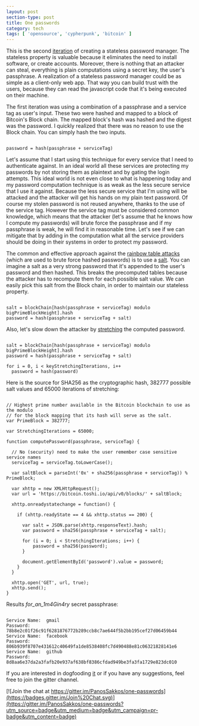 ```yaml
---
layout: post
section-type: post
title: One passwords
category: tech
tags: [ 'opensource', 'cypherpunk', 'bitcoin' ]
---
```

This is the second <a href="https://panossakkos.github.io/tech/2015/11/01/one-passwords.html"
target="blank">iteration</a> of creating a stateless password manager.
The stateless property is valuable because it eliminates the need to install software, or create accounts.
Moreover, there is nothing that an attacker can steal, everything is plain
computations using a secret key, the user's passphrase.
A realization of a stateless password manager could be as simple as a client-only web app.
That way you can build trust with the users, because they can read the javascript
code that it's being executed on their machine.

The first iteration was using a combination of a passphrase and a service tag
as user's input. These two were hashed and mapped to a block of Bitcoin's Block chain.
The mapped block's hash was hashed and the digest was the password.
I quickly realized that there was no reason to use the Block
chain. You can simply hash the two inputs.

<pre><code data-trim class="javascript">
password = hash(passphrase + serviceTag)
</code></pre>

Let's assume that I start using this technique for every service that I need to authenticate against.
In an ideal world all these services are protecting my passwords by not storing them
as plaintext and by gating the login attempts. This ideal world is not even close to
what is happening today and my password computation technique is as weak as the less secure
service that I use it against. Because the less secure service that I'm using
will be attacked and the attacker will get his hands on my plain text password.
Of course my stolen password is not reused anywhere, thanks to the use of the service tag.
However the service tag must be considered common knowledge, which means that the attacker
(let's assume that he knows how I compute my passwords) will brute force the passphrase
and if my passphrase is weak, he will find it in reasonable time.
Let's see if we can mitigate that by adding in the computation what all the service
providers should be doing in their systems in order to protect my password.

The common and effective approach against the <a
href="https://en.wikipedia.org/wiki/Rainbow_table#Defense_against_rainbow_tables"
target="blank">rainbow table attacks</a> (which are used to brute force hashed passwords)
is to use a <a href="https://en.wikipedia.org/wiki/Salt_(cryptography)" target="blank">salt</a>.
You can imagine a salt as a very strong password that it's appended to the user's password and then hashed.
This breaks the precomputed tables because the attacker has to recompute them for each possible salt value.
We can easily pick this salt from the Block chain, in order to maintain our stateless property.

<pre><code data-trim class="javascript">
salt = blockChain[hash(passphrase + serviceTag) modulo bigPrimeBlockHeight].hash
password = hash(passphrase + serviceTag + salt)
</code></pre>

Also, let's slow down the attacker by
<a href="https://en.wikipedia.org/wiki/Key_stretching" target="blank">stretching</a>
the computed password.

<pre><code data-trim class="javascript">
salt = blockChain[hash(passphrase + serviceTag) modulo bigPrimeBlockHeight].hash
password = hash(passphrase + serviceTag + salt)

for i = 0, i < keyStretchingIterations, i++
  password = hash(password)
</code></pre>

Here is the source for SHA256 as the cryptographic hash, 382777 possible salt values and 65000 iterations of stretching:

<script src="https://gist.github.com/PanosSakkos/bf03030a3ccff8d9c100.js"></script>

<pre><code data-trim class="javascript">
// Highest prime number available in the Bitcoin blockchain to use as the modulo
// for the block mapping that its hash will serve as the salt.
var PrimeBlock = 382777;

var StretchingIterations = 65000;

function computePassword(passphrase, serviceTag) {

  // No (security) need to make the user remember case sensitive service names
  serviceTag = serviceTag.toLowerCase();

  var saltBlock = parseInt('0x' + sha256(passphrase + serviceTag)) % PrimeBlock;

  var xhttp = new XMLHttpRequest();
  var url = 'https://bitcoin.toshi.io/api/v0/blocks/' + saltBlock;

  xhttp.onreadystatechange = function() {

    if (xhttp.readyState == 4 && xhttp.status == 200) {

      var salt = JSON.parse(xhttp.responseText).hash;
      var password = sha256(passphrase + serviceTag + salt);

      for (i = 0; i < StretchingIterations; i++) {
          password = sha256(password);
      }

      document.getElementById('password').value = password;
    }
  }

  xhttp.open('GET', url, true);
  xhttp.send();
}
</code></pre>

Results *for_an_1m4Gin4ry* secret passphrase:

<pre><code data-trim class="xml">
Service Name:  gmail
Password:  78b8e2c01f26c91f6281876772b289ccb8c7ae644f5b2bb195cef27d06459b44
Service Name:  facebook
Password:  806b939f8707e431612c40649fa1de8538408fc7d490488e81c06321828141e6
Service Name:  github
Password:  8d8aa6e37da2a3fafb20e937af638bf8386cfdad949be3fa3fa1729e823dc010
</code></pre>

If you are interested in dogfooding
<a href="https://panossakkos.github.io/one-passwords/" target="blank">it</a> or
if you have any suggestions, feel free to join the gitter channel.

[![Join the chat at https://gitter.im/PanosSakkos/one-passwords](https://badges.gitter.im/Join%20Chat.svg)](https://gitter.im/PanosSakkos/one-passwords?utm_source=badge&utm_medium=badge&utm_campaign=pr-badge&utm_content=badge)
